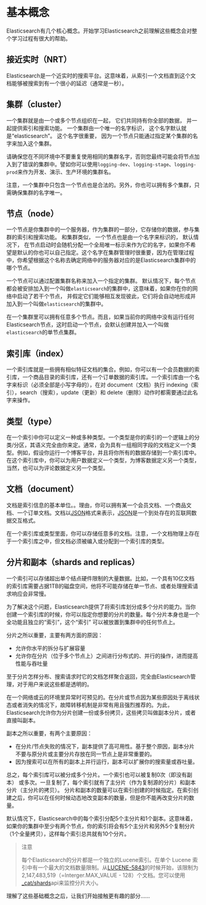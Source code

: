 # 基本概念

Elasticsearch有几个核心概念。开始学习Elasticsearch之前理解这些概念会对整个学习过程有很大的帮助。

## 接近实时（NRT）

Elasticsearch是一个近实时的搜索平台。这意味着，从索引一个文档直到这个文档能够被搜索到有一个很小的延迟（通常是一秒）。

## 集群（cluster）

一个集群就是由一个或多个节点组织在一起， 它们共同持有你全部的数据， 并一起提供索引和搜索功能。 一个集群由一个唯一的名字标识， 这个名字默认就是“elasticsearch”。 这个名字很重要， 因为一个节点只能通过指定某个集群的名字来加入这个集群。

请确保您在不同环境中不要重复使用相同的集群名字，否则您最终可能会将节点加入到了错误的集群中。譬如你可以使用`logging-dev`、`logging-stage`、`logging-prod`来作为开发、演示、生产环境的集群名。

注意，一个集群中只包含一个节点也是合法的。另外，你也可以拥有多个集群，只需确保集群的名字唯一。

## 节点（node）

一个节点是你集群中的一个服务器，作为集群的一部分，它存储你的数据，参与集群的索引和搜索功能。 和集群类似， 一个节点也是由一个名字来标识的， 默认情况下， 在节点启动时会随机分配一个全局唯一标示来作为它的名字，如果你不希望是默认的你也可以自己指定。这个名字在集群管理时很重要，因为在管理过程中，你希望根据这个名称去确定网络中的服务器对应的是Elasticsearch集群中的哪个节点。

一个节点可以通过配置集群名称来加入一个指定的集群。 默认情况下，每个节点都会被安排加入到一个叫做`elasticsearch`的集群中，这意味着，如果你在你的网络中启动了若干个节点， 并假定它们能够相互发现彼此，它们将会自动地形成并加入到一个叫做`elasticsearch`的集群中。

在一个集群里可以拥有任意多个节点。而且，如果当前你的网络中没有运行任何Elasticsearch节点，这时启动一个节点，会默认创建并加入一个叫做`elasticsearch`的单节点集群。

## 索引库（index）

一个索引库就是一些拥有相似特征文档的集合。例如，你可以有一个会员数据的索引库，一个商品目录的索引库，还有一个订单数据的索引库。一个索引库由一个名字来标识（必须全部是小写字母的），在对 document（文档）执行 indexing（索引），search（搜索），update（更新）和 delete（删除）动作时都需要通过此名字来操作。

## 类型（type）

在一个索引中你可以定义一种或多种类型。一个类型是你的索引的一个逻辑上的分类/分区，其语义完全由你来定。通常，会为具有一组相同字段的文档定义一个类型。例如，假设你运行一个博客平台，并且将你所有的数据存储到一个索引库中。在这个索引库中，你可以为用户数据定义一个类型，为博客数据定义另一个类型，当然，也可以为评论数据定义另一个类型。

## 文档（document）

文档是索引信息的基本单位。。理由，你可以拥有某一个会员文档、一个商品文档、一个订单文档。文档以[JSON](http://json.org/)格式来表示，[JSON](http://json.org/)是一个到处存在的互联网数据交互格式。

在一个索引库或类型里面，你可以存储任意多的文档。注意，一个文档物理上存在于一个索引库之中，但文档必须被编入或分配到一个索引库的类型。

## <span id="getting-started-shards-and-replicas">分片和副本（shards and replicas）</span>

一个索引可以存储超出单个结点硬件限制的大量数据。比如，一个具有10亿文档的索引库需要占据1TB的磁盘空间，他将不可能存储在单一节点、或者处理搜索请求响应会非常慢。

为了解决这个问题，Elasticsearch提供了将索引库划分成多个分片的能力。当你创建一个索引库的时候，你可以指定你想要的分片的数量。每个分片本身也是一个全功能且独立的“索引”，这个“索引” 可以被放置到集群中的任何节点上。

分片之所以重要，主要有两方面的原因：

* 允许你水平的拆分与扩展容量
* 允许你在分片（位于多个节点上）之间进行分布式的、并行的操作，进而提高性能与吞吐量

至于分片怎样分布、搜索请求时它的文档怎样聚合返回，完全由Elasticsearch管理，对于用户来说这些都是透明的。

在一个网络或云的环境里异常时可预见的。在分片或节点因为某些原因处于离线状态或者消失的情况下，故障转移机制是非常有用且强烈推荐的。为此，Elasticsearch允许你为分片创建一份或多份拷贝，这些拷贝叫做副本分片，或者直接叫副本。

副本之所以重要，有两个主要原因：

* 在分片/节点失败的情况下，副本提供了高可用性。基于整个原因，副本分片不要与原分片或主要分片存放在同一节点上是非常重要的。
* 因为搜索可以在所有的副本上并行运行，副本可以扩展你的搜索量或吞吐量。

总之，每个索引库可以被分成多个分片。一个索引也可以被复制0次（即没有副本） 或多次。一旦复制了，每个索引就有了主分片（作为复制源的分片）和副本分片（主分片的拷贝）。 分片和副本的数量可以在索引创建的时候指定。在索引创建之后，你可以在任何时候动态地改变副本的数量，但是你不能再改变分片的数量。

默认情况下，Elasticsearch中的每个索引分配5个主分片和1个副本。这意味着，如果你的集群中至少有两个节点，你的索引将会有5个主分片和另外5个复制分片（1个全量拷贝），这样每个索引总共就有10个分片。

> 注意
>
> 每个Elasticsearch的分片都是一个独立的Lucene索引。在单个 Lucene 索引中有一个最大的文档数量限制。从[LUCENE-5843](https://issues.apache.org/jira/browse/LUCENE-5843)的时候开始，该限制为 2,147,483,519（=Interger.MAX_VALUE - 128）个文档。您可以使用 [_cat/shards](https://www.elastic.co/guide/en/elasticsearch/reference/current/cat-shards.html)api来监控分片大小。

理解了这些基础概念之后，让我们开始接触更有趣的部分......
